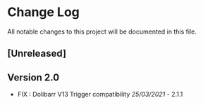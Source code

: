 # Change Log
All notable changes to this project will be documented in this file.

## [Unreleased]

## Version 2.0

- FIX : Dolibarr V13 Trigger compatibility *25/03/2021* - 2.1.1
